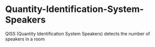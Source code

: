 # Quantity-Identification-System-Speakers
QISS (Quantity Identification System Speakers) detects the number of speakers in a room
